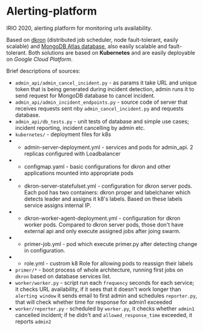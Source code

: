# Alerting-platform
IRIO 2020, alerting platform for monitoring urls availability.

Based on [dkron](https://dkron.io/) (distributed job scheduler, node fault-tolerant, easily scalable) and [MongoDB Atlas database](https://www.mongodb.com/cloud/atlas), also easily scalable and fault-tolerant. Both solutions are based on **Kubernetes** and are easily deployable on *Google Cloud Platform*.


Brief descriptions of sources:

* `admin_api/admin_cancel_incident.py` - as params it take URL and unique token that is being generated during incident detection, admin runs it to send request for MongoDB database to cancel incident.
* `admin_api/admin_incident_endpoints.py` - source code of server that receives requests sent nby `admin_cancel_incident.py` and requests database.
* `admin_api/db_tests.py` - unit tests of database and simple use cases; incident reporting, incident cancelling by admin etc.
* `kubernetes/` - deployment files for k8s
* * admin-server-deployment.yml - services and pods for admin_api. 2 replicas configured with Loadbalancer
* * configmap.yaml - basic configurations for dkron and other applications mounted into appropriate pods
* * dkron-server-statefulset.yml - configuration for dkron server pods. Each pod has two containers: dkron proper and labelchaner which detects leader and assigns it k8's labels. Based on these labels service assigns internal IP.
* * dkron-worker-agent-deployment.yml - configuration for dkron worker pods. Compared to dkron server pods, those don't have external api and only execute assigned jobs after joing swarm.
* * primer-job.yml - pod which execute primer.py after detecting change in configuration.
* * role.yml - custrom k8 Role for allowing pods to reassign their labels
* `primer/*` - boot process of whole architecture, running first jobs on `dkron` based on database services list.
* `worker/worker.py` - script run each `frequency` seconds for each service; it checks URL availability, if it sees that it doesn't work longer than `alerting window` it sends email to first admin and schedules `reporter.py`, that will check whether time for response for admin1 exceeded
* `worker/reporter.py` - scheduled by `worker.py`, it checks whether `admin1` cancelled incident; if he didn't and `allowed_response_time` exceeded, it reports `admin2`
